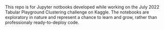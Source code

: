 This repo is for Jupyter notbooks developed while working on the July 2022 Tabular Playground Clustering challenge on Kaggle. The notebooks are exploratory in nature and represent a chance to learn and grow, rather than professionaly ready-to-deploy code. 
